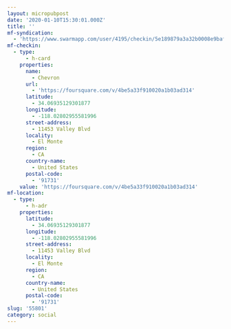 ```yaml
---
layout: micropubpost
date: '2020-01-10T15:30:01.000Z'
title: ''
mf-syndication:
  - 'https://www.swarmapp.com/user/4195/checkin/5e189879a3a32b0008e9baf6'
mf-checkin:
  - type:
      - h-card
    properties:
      name:
        - Chevron
      url:
        - 'https://foursquare.com/v/4be5a33f910020a1b03ad314'
      latitude:
        - 34.06935129301877
      longitude:
        - -118.02802955581996
      street-address:
        - 11453 Valley Blvd
      locality:
        - El Monte
      region:
        - CA
      country-name:
        - United States
      postal-code:
        - '91731'
    value: 'https://foursquare.com/v/4be5a33f910020a1b03ad314'
mf-location:
  - type:
      - h-adr
    properties:
      latitude:
        - 34.06935129301877
      longitude:
        - -118.02802955581996
      street-address:
        - 11453 Valley Blvd
      locality:
        - El Monte
      region:
        - CA
      country-name:
        - United States
      postal-code:
        - '91731'
slug: '55801'
category: social
---
```

